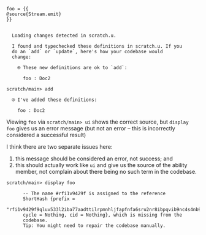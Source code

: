 ``` unison
foo = {{
@source{Stream.emit}
}}
```

``` ucm

  Loading changes detected in scratch.u.

  I found and typechecked these definitions in scratch.u. If you
  do an `add` or `update`, here's how your codebase would
  change:
  
    ⍟ These new definitions are ok to `add`:
    
      foo : Doc2

```
``` ucm
scratch/main> add

  ⍟ I've added these definitions:
  
    foo : Doc2

```
Viewing `foo` via `scratch/main> ui` shows the correct source, but `display foo` gives us an error message (but not an error – this is incorrectly considered a successful result)

I think there are two separate issues here:

1.  this message should be considered an error, not success; and
2.  this should actually work like `ui` and give us the source of the ability member, not complain about there being no such term in the codebase.

``` ucm
scratch/main> display foo

      -- The name #rfi1v9429f is assigned to the reference
      ShortHash {prefix =
      "rfi1v9429f9qluv533l2iba77aadttilrpmnhljfapfnfa6sru2nr8ibpqvib9nc4s4nb9s1as45upsfqfqe6ivqi2p82b2vd866it8",
      cycle = Nothing, cid = Nothing}, which is missing from the
      codebase.
      Tip: You might need to repair the codebase manually.

```
